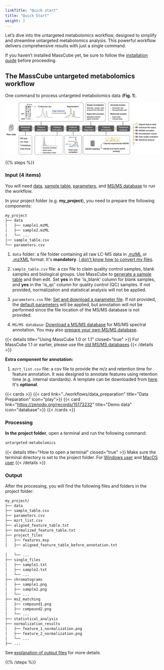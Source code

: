 ```yaml
---
linkTitle: "Quick start"
title: "Quick Start"
weight: 2
---
```


Let’s dive into the untargeted metabolomics workflow, designed to simplify and streamline untargeted metabolomics analysis. This powerful workflow delivers comprehensive results with just a single command.

If you haven’t installed MassCube yet, be sure to follow the [installation guide](../installation) before proceeding.

## The MassCube untargeted metabolomics workflow

One command to process untargeted metabolomics data (**Fig. 1**).

![](untargeted_workflow.png "Fig. 1. The MassCube untargeted metabolomics workflow")

{{% steps %}}

### Input (4 items)

You will need <u>data</u>, <u>sample table</u>, <u>parameters</u>, and <u>MS/MS database</u> to run the workflow.

In your project folder (e.g. **my_project**), you need to prepare the following components:

```
my_project
├── data
│   ├── sample1.mzML
│   ├── sample2.mzML
|   └── ...
|── sample_table.csv
└── parameters.csv
```

1. `data` folder: a file folder containing all raw LC-MS data in <u>.mzML</u> or <u>.mzXML</u> format. It's **mandatory**. [I don't know how to convert my files](../workflows/data_preparation).

2. `sample_table.csv` file: a csv file to claim quality control samples, blank samples and biological groups. Use MassCube to [generate a sample table](../workflows/data_preparation#generate-a-sample-table) and then edit. Set **yes** in the 'is_blank' column for blank samples, and **yes** in the 'is_qc' column for quality control (QC) samples. If not provided, normalization and statistical analysis will not be applied.

3. `parameters.csv` file: [Set and download a parameter file](https://huaxuyu.github.io/masscube_parameters/). If not provided, the [default parameters](../workflows/parameters) will be applied, but annotation will not be performed since the file location of the MS/MS database is not provided.

4. `MS/MS database`: [Download a MS/MS database](https://zenodo.org/records/15740986) for MS/MS spectral annotation. You may also [prepare your own MS/MS database](../workflows/database/#prepare-a-database-for-advanced-users).

{{< details title="Using MassCube 1.0 or 1.1" closed="true" >}}
For MassCube 1.1 or earlier, please use the [old MS/MS databases](https://zenodo.org/records/11363475)
{{< /details >}}

**Extra component for annotation:**

1. `mzrt_list.csv` file: a csv file to provide the m/z and retention time for feature annotation. It was designed to annotate features using retention time (e.g. internal standards). A template can be downloaded from [here](https://github.com/huaxuyu/masscubedocs/blob/main/content/docs/mzrt_list.csv). It's **optional**.

{{< cards >}}
{{< card link="../workflows/data_preparation" title="Data Preparation" icon="play">}}
{{< card link="https://zenodo.org/records/15173232" title="Demo data" icon="database">}}
{{< /cards >}}

### Processing

**In the project folder**, open a terminal and run the following command:

```bash
untargeted-metabolomics
```

{{< details title="How to open a terminal" closed="true" >}}
Make sure the terminal directory is set to the project folder. For [Windows user](https://johnwargo.com/posts/2024/launch-windows-terminal/) and [MacOS user](https://support.apple.com/guide/terminal/open-or-quit-terminal-apd5265185d-f365-44cb-8b09-71a064a42125/mac#:~:text=Terminal%20for%20me-,Open%20Terminal,%2C%20then%20double%2Dclick%20Terminal.)
{{< /details >}}

### Output

After the processing, you will find the following files and folders in the project folder:

```
my_project/
├── data
├── sample_table.csv
├── parameters.csv
├── mzrt_list.csv
├── aligned_feature_table.txt
├── normalized_feature_table.txt
├── project_files
│   ├── features.msp
│   ├── aligned_feature_table_before_annotation.txt

│   └── ...
├── single_files
│   ├── sample1.txt
│   ├── sample2.txt
│   └── ...
├── chromatograms
│   ├── sample1.png
│   ├── sample2.png
│   └── ...
├── ms2_matching
│   ├── compound1.png
│   ├── compound2.png
│   └── ...
├── statistical_analysis
├── normalization_results
│   ├── feature_1_normalization.png
│   ├── feature_2_normalization.png
│   └── ...
├── ...
```

See [explanation of output files](../untargeted_metabolomics/output) for more details.

{{% /steps %}}
